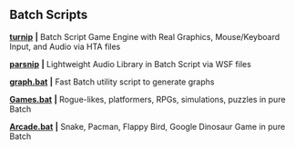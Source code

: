 
<b><h2>Batch Scripts</h2></b>

[**turnip**](https://github.com/thelowsunoverthemoon/turnip) **|** Batch Script Game Engine with Real Graphics, Mouse/Keyboard Input, and Audio via HTA files

[**parsnip**](https://github.com/thelowsunoverthemoon/parsnip) **|** Lightweight Audio Library in Batch Script via WSF files

[**graph.bat**](https://github.com/thelowsunoverthemoon/graph.bat) **|** Fast Batch utility script to generate graphs

[**Games.bat**](https://github.com/thelowsunoverthemoon/Games.bat) **|** Rogue-likes, platformers, RPGs, simulations, puzzles in pure Batch

[**Arcade.bat**](https://github.com/thelowsunoverthemoon/Arcade.bat) **|** Snake, Pacman, Flappy Bird, Google Dinosaur Game in pure Batch



